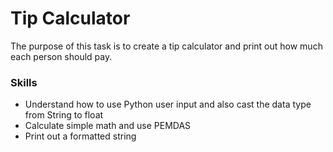 # Tip Calculator

The purpose of this task is to create a tip calculator and print out how much each person should pay.

### Skills
- Understand how to use Python user input and also cast the data type from String to float
- Calculate simple math and use PEMDAS
- Print out a formatted string
